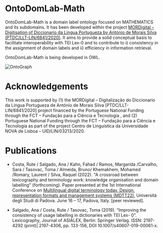 # OntoDomLab-Math
OntoDomLab-Math is a domain label ontology focused on MATHEMATICS and its subdomains. It has been developed within the project [MORDigital – Digitisation of Diccionario da Lingua Portugueza by António de Morais Silva (PTDC/LLT-LIN/6841/2020)](https://mordigital.fcsh.unl.pt/en/about/). It aims to provide a solid conceptual basis to facilitate interoperability with TEI Lex-0 and to contribute to i) consistency in the assignment of domain labels and ii) efficiency in information retrieval.

OntoDomLab-Math is being developed in OWL.

![OntoGraph](https://repository-images.githubusercontent.com/635392573/dd2b3295-2697-4d22-98f4-ca195482b3ec)

# Acknowledgements
This work is supported by (1) the MORDigital – Digitalização do Diccionario da Lingua Portugueza de António de Morais Silva [PTDC/LLT-LIN/6841/2020] project financed by the Portuguese National Funding through the FCT – Fundação para a Ciência e Tecnologia , and (2) Portuguese National Funding through the FCT – Fundação para a Ciência e Tecnologia as part of the project Centro de Linguística da Universidade NOVA de Lisboa – UID/LIN/03213/2020.

# Publications

- Costa, Rute / Salgado, Ana / Kahn, Fahad / Ramos, Margarida /Carvalho, Sara / Tasovac, Toma / Almeida, Bruno/ Khemakhem, Mohamed /Romary, Laurent / Silva, Raquel (2022). "A crossroad between lexicography and terminology work: knowledge organisation and domain labelling" (forthcoming).
Paper presented at the 1st International Conference on [Multilingual digital terminology today. Design, representation formats and management systems (MDTT22)](http://www.maldura.unipd.it/digital-terminology/en/), Università degli Studi di Padova. June 16 – 17, Padova, Italy. [peer reviewed]. 

- Salgado, Ana / Costa, Rute / Tasovac, Toma (2019). “Improving the consistency of usage labelling in dictionaries with TEI Lex-
0”. Lexicography, Journal of ASIALEX, Berlin: Springer Verlag. ISSN: 2197-4292 (print)| 2197-4306, pp. 133-156, DOI 
10.1007/s40607-019-00061-x.
